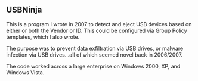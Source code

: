 ## USBNinja

This is a program I wrote in 2007 to detect and eject USB devices based on either or both the Vendor or ID. This could be configured via Group Policy templates, which I also wrote.

The purpose was to prevent data exfiltration via USB drives, or malware infection via USB drives...all of which seemed novel back in 2006/2007.

The code worked across a large enterprise on Windows 2000, XP, and Windows Vista.
